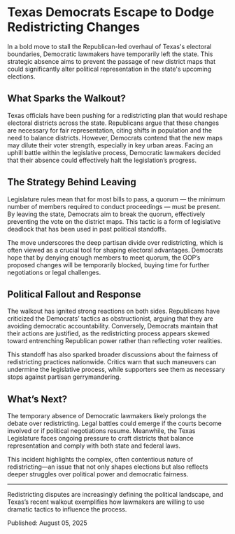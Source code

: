 # Texas Democrats Escape to Dodge Redistricting Changes

In a bold move to stall the Republican-led overhaul of Texas's electoral boundaries, Democratic lawmakers have temporarily left the state. This strategic absence aims to prevent the passage of new district maps that could significantly alter political representation in the state's upcoming elections.

## What Sparks the Walkout?

Texas officials have been pushing for a redistricting plan that would reshape electoral districts across the state. Republicans argue that these changes are necessary for fair representation, citing shifts in population and the need to balance districts. However, Democrats contend that the new maps may dilute their voter strength, especially in key urban areas. Facing an uphill battle within the legislative process, Democratic lawmakers decided that their absence could effectively halt the legislation’s progress.

## The Strategy Behind Leaving

Legislature rules mean that for most bills to pass, a quorum — the minimum number of members required to conduct proceedings — must be present. By leaving the state, Democrats aim to break the quorum, effectively preventing the vote on the district maps. This tactic is a form of legislative deadlock that has been used in past political standoffs.

The move underscores the deep partisan divide over redistricting, which is often viewed as a crucial tool for shaping electoral advantages. Democrats hope that by denying enough members to meet quorum, the GOP’s proposed changes will be temporarily blocked, buying time for further negotiations or legal challenges.

## Political Fallout and Response

The walkout has ignited strong reactions on both sides. Republicans have criticized the Democrats’ tactics as obstructionist, arguing that they are avoiding democratic accountability. Conversely, Democrats maintain that their actions are justified, as the redistricting process appears skewed toward entrenching Republican power rather than reflecting voter realities.

This standoff has also sparked broader discussions about the fairness of redistricting practices nationwide. Critics warn that such maneuvers can undermine the legislative process, while supporters see them as necessary stops against partisan gerrymandering.

## What’s Next?

The temporary absence of Democratic lawmakers likely prolongs the debate over redistricting. Legal battles could emerge if the courts become involved or if political negotiations resume. Meanwhile, the Texas Legislature faces ongoing pressure to craft districts that balance representation and comply with both state and federal laws.

This incident highlights the complex, often contentious nature of redistricting—an issue that not only shapes elections but also reflects deeper struggles over political power and democratic fairness.

---

Redistricting disputes are increasingly defining the political landscape, and Texas’s recent walkout exemplifies how lawmakers are willing to use dramatic tactics to influence the process.

Published: August 05, 2025
